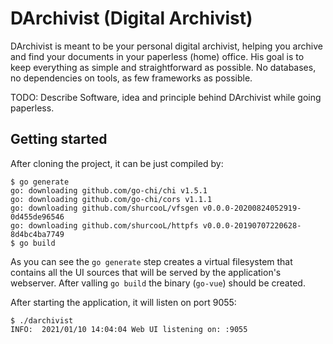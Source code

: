 # DArchivist (Digital Archivist)

DArchivist is meant to be your personal digital archivist, helping you archive and find your documents in your paperless (home) office. His goal is to keep everything as simple and straightforward as possible. No databases, no dependencies on tools, as few frameworks as possible.

TODO: Describe Software, idea and principle behind DArchivist while going paperless.

## Getting started

After cloning the project, it can be just compiled by:

```shell
$ go generate
go: downloading github.com/go-chi/chi v1.5.1
go: downloading github.com/go-chi/cors v1.1.1
go: downloading github.com/shurcooL/vfsgen v0.0.0-20200824052919-0d455de96546
go: downloading github.com/shurcooL/httpfs v0.0.0-20190707220628-8d4bc4ba7749
$ go build
```

As you can see the `go generate` step creates a virtual filesystem that contains all the UI sources that will be served by the application's webserver. After valling `go build` the binary (`go-vue`) should be created.

After starting the application, it will listen on port 9055:

```shell
$ ./darchivist
INFO:  2021/01/10 14:04:04 Web UI listening on: :9055
```
